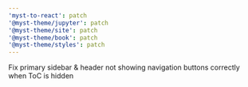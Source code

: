 ```yaml
---
'myst-to-react': patch
'@myst-theme/jupyter': patch
'@myst-theme/site': patch
'@myst-theme/book': patch
'@myst-theme/styles': patch
---
```


Fix primary sidebar & header not showing navigation buttons correctly when ToC is hidden
